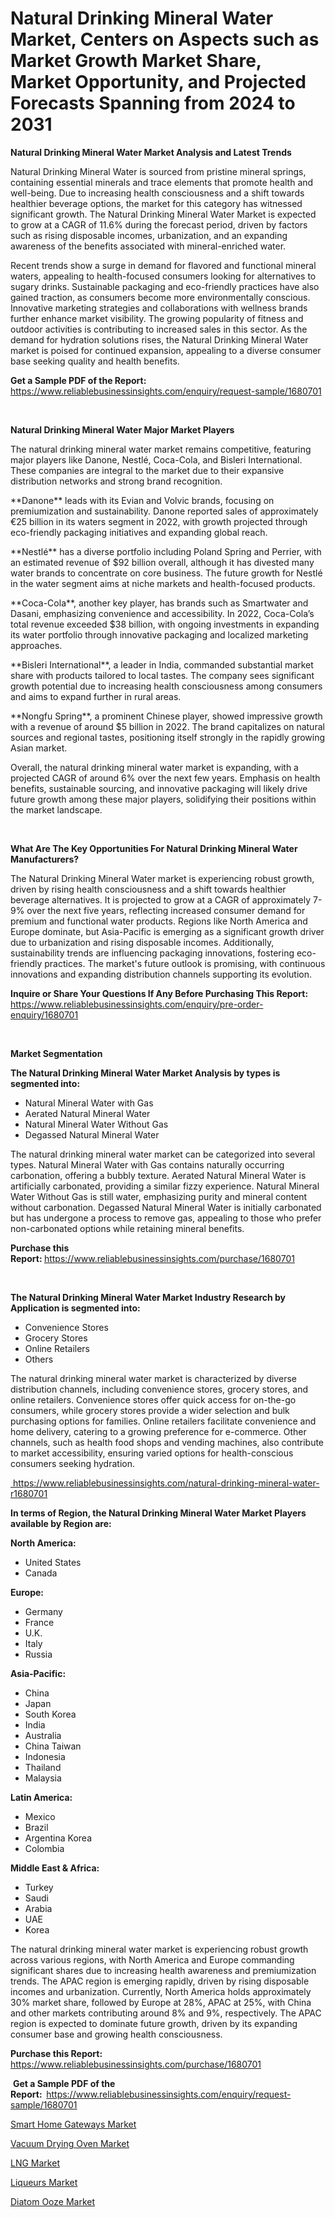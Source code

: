 <p><h1>Natural Drinking Mineral Water Market, Centers on Aspects such as Market Growth Market Share, Market Opportunity, and Projected Forecasts Spanning from 2024 to 2031</h1></p><p><strong>Natural Drinking Mineral Water Market Analysis and Latest Trends</strong></p>
<p><p>Natural Drinking Mineral Water is sourced from pristine mineral springs, containing essential minerals and trace elements that promote health and well-being. Due to increasing health consciousness and a shift towards healthier beverage options, the market for this category has witnessed significant growth. The Natural Drinking Mineral Water Market is expected to grow at a CAGR of 11.6% during the forecast period, driven by factors such as rising disposable incomes, urbanization, and an expanding awareness of the benefits associated with mineral-enriched water.</p><p>Recent trends show a surge in demand for flavored and functional mineral waters, appealing to health-focused consumers looking for alternatives to sugary drinks. Sustainable packaging and eco-friendly practices have also gained traction, as consumers become more environmentally conscious. Innovative marketing strategies and collaborations with wellness brands further enhance market visibility. The growing popularity of fitness and outdoor activities is contributing to increased sales in this sector. As the demand for hydration solutions rises, the Natural Drinking Mineral Water market is poised for continued expansion, appealing to a diverse consumer base seeking quality and health benefits.</p></p>
<p><strong>Get a Sample PDF of the Report:&nbsp;</strong> <a href="https://www.reliablebusinessinsights.com/enquiry/request-sample/1680701?utm_campaign=84&utm_medium=2&utm_source=Github&utm_content=ia&utm_term=18102024&utm_id=natural-drinking-mineral-water">https://www.reliablebusinessinsights.com/enquiry/request-sample/1680701</a></p>
<p>&nbsp;</p>
<p><strong>Natural Drinking Mineral Water Major Market Players</strong></p>
<p><p>The natural drinking mineral water market remains competitive, featuring major players like Danone, Nestlé, Coca-Cola, and Bisleri International. These companies are integral to the market due to their expansive distribution networks and strong brand recognition.</p><p>**Danone** leads with its Evian and Volvic brands, focusing on premiumization and sustainability. Danone reported sales of approximately €25 billion in its waters segment in 2022, with growth projected through eco-friendly packaging initiatives and expanding global reach.</p><p>**Nestlé** has a diverse portfolio including Poland Spring and Perrier, with an estimated revenue of $92 billion overall, although it has divested many water brands to concentrate on core business. The future growth for Nestlé in the water segment aims at niche markets and health-focused products.</p><p>**Coca-Cola**, another key player, has brands such as Smartwater and Dasani, emphasizing convenience and accessibility. In 2022, Coca-Cola’s total revenue exceeded $38 billion, with ongoing investments in expanding its water portfolio through innovative packaging and localized marketing approaches.</p><p>**Bisleri International**, a leader in India, commanded substantial market share with products tailored to local tastes. The company sees significant growth potential due to increasing health consciousness among consumers and aims to expand further in rural areas.</p><p>**Nongfu Spring**, a prominent Chinese player, showed impressive growth with a revenue of around $5 billion in 2022. The brand capitalizes on natural sources and regional tastes, positioning itself strongly in the rapidly growing Asian market.</p><p>Overall, the natural drinking mineral water market is expanding, with a projected CAGR of around 6% over the next few years. Emphasis on health benefits, sustainable sourcing, and innovative packaging will likely drive future growth among these major players, solidifying their positions within the market landscape.</p></p>
<p>&nbsp;</p>
<p><strong>What Are The Key Opportunities For Natural Drinking Mineral Water Manufacturers?</strong></p>
<p><p>The Natural Drinking Mineral Water market is experiencing robust growth, driven by rising health consciousness and a shift towards healthier beverage alternatives. It is projected to grow at a CAGR of approximately 7-9% over the next five years, reflecting increased consumer demand for premium and functional water products. Regions like North America and Europe dominate, but Asia-Pacific is emerging as a significant growth driver due to urbanization and rising disposable incomes. Additionally, sustainability trends are influencing packaging innovations, fostering eco-friendly practices. The market's future outlook is promising, with continuous innovations and expanding distribution channels supporting its evolution.</p></p>
<p><strong>Inquire or Share Your Questions If Any Before Purchasing This Report:</strong> <a href="https://www.reliablebusinessinsights.com/enquiry/pre-order-enquiry/1680701?utm_campaign=84&utm_medium=2&utm_source=Github&utm_content=ia&utm_term=18102024&utm_id=natural-drinking-mineral-water">https://www.reliablebusinessinsights.com/enquiry/pre-order-enquiry/1680701</a></p>
<p>&nbsp;</p>
<p><strong>Market Segmentation</strong></p>
<p><strong>The Natural Drinking Mineral Water Market Analysis by types is segmented into:</strong></p>
<p><ul><li>Natural Mineral Water with Gas</li><li>Aerated Natural Mineral Water</li><li>Natural Mineral Water Without Gas</li><li>Degassed Natural Mineral Water</li></ul></p>
<p><p>The natural drinking mineral water market can be categorized into several types. Natural Mineral Water with Gas contains naturally occurring carbonation, offering a bubbly texture. Aerated Natural Mineral Water is artificially carbonated, providing a similar fizzy experience. Natural Mineral Water Without Gas is still water, emphasizing purity and mineral content without carbonation. Degassed Natural Mineral Water is initially carbonated but has undergone a process to remove gas, appealing to those who prefer non-carbonated options while retaining mineral benefits.</p></p>
<p><strong>Purchase this Report:&nbsp;</strong><a href="https://www.reliablebusinessinsights.com/purchase/1680701?utm_campaign=84&utm_medium=2&utm_source=Github&utm_content=ia&utm_term=18102024&utm_id=natural-drinking-mineral-water">https://www.reliablebusinessinsights.com/purchase/1680701</a></p>
<p>&nbsp;</p>
<p><strong>The Natural Drinking Mineral Water Market Industry Research by Application is segmented into:</strong></p>
<p><ul><li>Convenience Stores</li><li>Grocery Stores</li><li>Online Retailers</li><li>Others</li></ul></p>
<p><p>The natural drinking mineral water market is characterized by diverse distribution channels, including convenience stores, grocery stores, and online retailers. Convenience stores offer quick access for on-the-go consumers, while grocery stores provide a wider selection and bulk purchasing options for families. Online retailers facilitate convenience and home delivery, catering to a growing preference for e-commerce. Other channels, such as health food shops and vending machines, also contribute to market accessibility, ensuring varied options for health-conscious consumers seeking hydration.</p></p>
<p><a href="https://www.reliablebusinessinsights.com/natural-drinking-mineral-water-r1680701?utm_campaign=84&utm_medium=2&utm_source=Github&utm_content=ia&utm_term=18102024&utm_id=natural-drinking-mineral-water">&nbsp;https://www.reliablebusinessinsights.com/natural-drinking-mineral-water-r1680701</a></p>
<p><strong>In terms of Region, the Natural Drinking Mineral Water Market Players available by Region are:</strong></p>
<p>
    <p> <strong> North America: </strong>
        <ul>
            <li>United States</li>
            <li>Canada</li>
        </ul>
        </p> 
    <p> <strong> Europe: </strong>
        <ul>
            <li>Germany</li>
            <li>France</li>
            <li>U.K.</li>
            <li>Italy</li>
            <li>Russia</li>
        </ul>
        </p> 
    <p> <strong> Asia-Pacific: </strong>
        <ul>
            <li>China</li>
            <li>Japan</li>
            <li>South Korea</li>
            <li>India</li>
            <li>Australia</li>
            <li>China Taiwan</li>
            <li>Indonesia</li>
            <li>Thailand</li>
            <li>Malaysia</li>
        </ul>
        </p> 
    <p> <strong> Latin America: </strong>
        <ul>
            <li>Mexico</li>
            <li>Brazil</li>
            <li>Argentina Korea</li>
            <li>Colombia</li>
        </ul>
        </p> 
    <p> <strong> Middle East & Africa: </strong>
        <ul>
            <li>Turkey</li>
            <li>Saudi</li>
            <li>Arabia</li>
            <li>UAE</li>
            <li>Korea</li>
        </ul>
    </p>
    </p>
<p><p>The natural drinking mineral water market is experiencing robust growth across various regions, with North America and Europe commanding significant shares due to increasing health awareness and premiumization trends. The APAC region is emerging rapidly, driven by rising disposable incomes and urbanization. Currently, North America holds approximately 30% market share, followed by Europe at 28%, APAC at 25%, with China and other markets contributing around 8% and 9%, respectively. The APAC region is expected to dominate future growth, driven by its expanding consumer base and growing health consciousness.</p></p>
<p><strong>Purchase this Report: </strong><a href="https://www.reliablebusinessinsights.com/purchase/1680701?utm_campaign=84&utm_medium=2&utm_source=Github&utm_content=ia&utm_term=18102024&utm_id=natural-drinking-mineral-water">https://www.reliablebusinessinsights.com/purchase/1680701</a></p>
<p>&nbsp;<strong>Get a Sample PDF of the Report:&nbsp;&nbsp;</strong><a href="https://www.reliablebusinessinsights.com/enquiry/request-sample/1680701?utm_campaign=84&utm_medium=2&utm_source=Github&utm_content=ia&utm_term=18102024&utm_id=natural-drinking-mineral-water">https://www.reliablebusinessinsights.com/enquiry/request-sample/1680701</a></p>
<p><strong></strong></p>
<p><p><a href="https://github.com/MegiDuro586/Market-Research-Report-List-1/blob/main/smart-home-gateways-market.md?utm_campaign=84&utm_medium=2&utm_source=Github&utm_content=ia&utm_term=18102024&utm_id=natural-drinking-mineral-water">Smart Home Gateways Market</a></p><p><a href="https://issuu.com/reportprime-2/docs/vacuum-drying-oven-market-size-2030_fc0b8394a37f00?utm_campaign=84&utm_medium=2&utm_source=Github&utm_content=ia&utm_term=18102024&utm_id=natural-drinking-mineral-water">Vacuum Drying Oven Market</a></p><p><a href="https://www.linkedin.com/pulse/lng-market-size-segmentation-trends-growth-analysis-forecast-diufe?utm_campaign=84&utm_medium=2&utm_source=Github&utm_content=ia&utm_term=18102024&utm_id=natural-drinking-mineral-water">LNG Market</a></p><p><a href="https://www.linkedin.com/pulse/global-liqueurs-market-sector2024-2031-metrics-strategic-drwze?utm_campaign=84&utm_medium=2&utm_source=Github&utm_content=ia&utm_term=18102024&utm_id=natural-drinking-mineral-water">Liqueurs Market</a></p><p><a href="https://github.com/HaroldWalker405/Market-Research-Report-List-1/blob/main/diatom-ooze-market.md?utm_campaign=84&utm_medium=2&utm_source=Github&utm_content=ia&utm_term=18102024&utm_id=natural-drinking-mineral-water">Diatom Ooze Market</a></p></p>